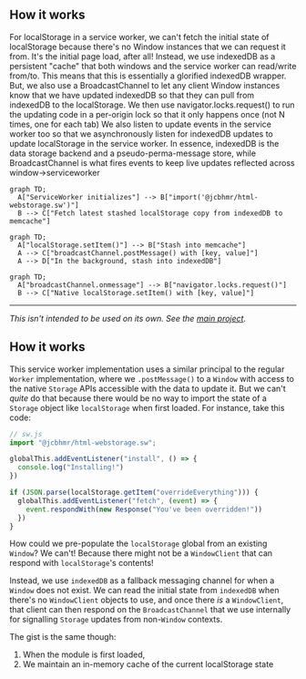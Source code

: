 ## How it works

For localStorage in a service worker, we can't fetch the initial state of localStorage because there's no Window instances that we can request it from. It's the initial page load, after all!
Instead, we use indexedDB as a persistent "cache" that both windows and the service worker can read/write from/to. This means that this is essentially a glorified indexedDB wrapper. But, we also use a BroadcastChannel to let any client Window instances know that we have updated indexedDB so that they can pull from indexedDB to the localStorage. We then use navigator.locks.request() to run the updating code in a per-origin lock so that it only happens once (not N times, one for each tab)
We also listen to update events in the service worker too so that we asynchronously listen for indexedDB updates to update localStorage in the service worker.
In essence, indexedDB is the data storage backend and a pseudo-perma-message store, while BroadcastChannel is what fires events to keep live updates reflected across window->serviceworker

```mermaid
graph TD;
  A["ServiceWorker initializes"] --> B["import('@jcbhmr/html-webstorage.sw')"]
  B --> C["Fetch latest stashed localStorage copy from indexedDB to memcache"]
```

```mermaid
graph TD;
  A["localStorage.setItem()"] --> B["Stash into memcache"]
  A --> C["broadcastChannel.postMessage() with [key, value]"]
  A --> D["In the background, stash into indexedDB"]
```

```mermaid
graph TD;
  A["broadcastChannel.onmessage"] --> B["navigator.locks.request()"]
  B --> C["Native localStorage.setItem() with [key, value]"]
```

---

_This isn't intended to be used on its own. See the [main project]._

## How it works

This service worker implementation uses a similar principal to the regular
`Worker` implementation, where we `.postMessage()` to a `Window` with access to
the native `Storage` APIs accessible with the data to update it. But we can't
_quite_ do that because there would be no way to import the state of a `Storage`
object like `localStorage` when first loaded. For instance, take this code:

```js
// sw.js
import "@jcbhmr/html-webstorage.sw";

globalThis.addEventListener("install", () => {
  console.log("Installing!")
})

if (JSON.parse(localStorage.getItem("overrideEverything"))) {
  globalThis.addEventListener("fetch", (event) => {
    event.respondWith(new Response("You've been overridden!"))
  })
}
```

How could we pre-populate the `localStorage` global from an existing `Window`?
We can't! Because there might not be a `WindowClient` that can respond with
`localStorage`'s contents!

Instead, we use `indexedDB` as a fallback messaging channel for when a `Window`
does not exist. We can read the initial state from `indexedDB` when there's no
`WindowClient` objects to use, and once there _is_ a `WindowClient`, that client
can then respond on the `BroadcastChannel` that we use internally for signalling
`Storage` updates from non-`Window` contexts.

The gist is the same though:

1. When the module is first loaded,
2. We maintain an in-memory cache of the current localStorage state

[main project]: https://github.com/jcbhmr/html-webstorage#readme
